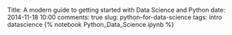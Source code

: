 Title: A modern guide to getting started with Data Science and Python
date: 2014-11-18 10:00
comments: true
slug: python-for-data-science 
tags: intro datascience
{% notebook Python_Data_Science.ipynb %}
